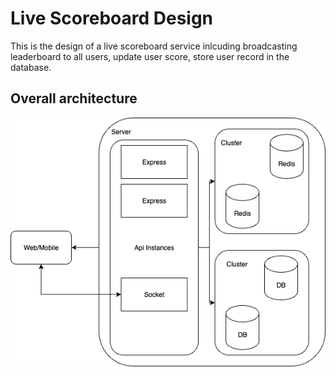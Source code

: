 # Live Scoreboard Design

This is the design of a live scoreboard service inlcuding broadcasting leaderboard to all users, update user score, store user record in the database.

## Overall architecture

![Architecture](./sa.png)
